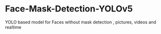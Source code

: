 # Face-Mask-Detection-YOLOv5
YOLO based model for Faces without mask detection , pictures, videos and realtime
